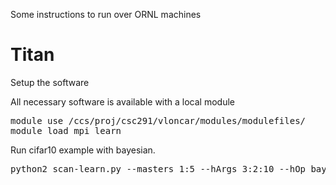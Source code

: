 Some instructions to run over ORNL machines

# Titan

Setup the software

All necessary software is available with a local module
<pre>
module use /ccs/proj/csc291/vloncar/modules/modulefiles/
module load mpi_learn
</pre>

Run cifar10 example with bayesian.
<pre>
python2 scan-learn.py --masters 1:5 --hArgs 3:2:10 --hOp bayesian --force --model cifar10
</pre>
